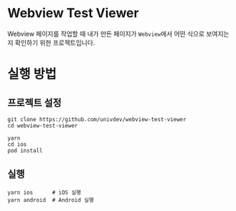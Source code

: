 # Webview Test Viewer
Webview 페이지를 작업할 때 내가 만든 페이지가 `Webview`에서 어떤 식으로 보여지는지 확인하기 위한 프로젝트입니다.
# 실행 방법
## 프로젝트 설정
```
git clone https://github.com/univdev/webview-test-viewer
cd webview-test-viewer

yarn
cd ios
pod install
```
## 실행
```
yarn ios      # iOS 실행
yarn android  # Android 실행
```